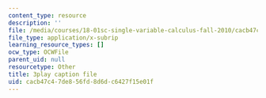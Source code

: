 ```yaml
---
content_type: resource
description: ''
file: /media/courses/18-01sc-single-variable-calculus-fall-2010/cacb47c47de856fd8d6dc6427f15e01f_9v25gg2qJYE.vtt
file_type: application/x-subrip
learning_resource_types: []
ocw_type: OCWFile
parent_uid: null
resourcetype: Other
title: 3play caption file
uid: cacb47c4-7de8-56fd-8d6d-c6427f15e01f
---
```

